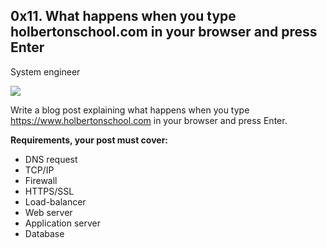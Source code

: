 ## 0x11. What happens when you type holbertonschool.com in your browser and press Enter
 System engineer

![](https://s3.amazonaws.com/intranet-projects-files/holbertonschool-sysadmin_devops/298/aJPw3mw.jpg)

Write a blog post explaining what happens when you type https://www.holbertonschool.com in your browser and press Enter.

**Requirements, your post must cover:**

* DNS request
* TCP/IP
* Firewall
* HTTPS/SSL
* Load-balancer
* Web server
* Application server
* Database
